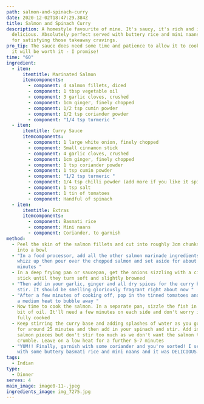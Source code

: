 ```yaml
---
path: salmon-and-spinach-curry
date: 2020-12-02T18:47:29.384Z
title: Salmon and Spinach Curry
description: A homestyle favourite of mine. It's saucy, it's rich and it's
  delicious. Absolutely perfect served with buttery rice and mini naans! Ideal
  for satisfying those takeaway cravings.
pro_tip: The sauce does need some time and patience to allow it to cook off but
  it will be worth it - I promise!
time: "60"
ingredient:
  - item:
      itemtitle: Marinated Salmon
      itemcomponents:
        - component: 4 salmon fillets, diced
        - component: 1 tbsp vegetable oil
        - component: 3 garlic cloves, crushed
        - component: 1cm ginger, finely chopped
        - component: 1/2 tsp cumin powder
        - component: 1/2 tsp coriander powder
        - component: "1/4 tsp turmeric "
  - item:
      itemtitle: Curry Sauce
      itemcomponents:
        - component: 1 large white onion, finely chopped
        - component: Small cinnamon stick
        - component: 4 garlic cloves, crushed
        - component: 1cm ginger, finely chopped
        - component: 1 tsp coriander powder
        - component: 1 tsp cumin powder
        - component: "1/2 tsp turmeric "
        - component: 1/4 tsp chilli powder (add more if you like it spicy!)
        - component: 1 tsp salt
        - component: 1 tin of tomatoes
        - component: Handful of spinach
  - item:
      itemtitle: Extras
      itemcomponents:
        - component: Basmati rice
        - component: Mini naans
        - component: Coriander, to garnish
method:
  - Peel the skin of the salmon fillets and cut into roughly 3cm chunks and pop
    into a bowl
  - "In a food processor, add all the other salmon marinade ingredients and
    whizz up then pour over the chopped salmon and set aside for about 15
    minutes "
  - In a deep frying pan or saucepan, get the onions sizzling with a cinnamon
    stick until they turn soft and slightly browned
  - "Then add in your garlic, ginger and all dry spices for the curry base and
    stir. It should be smelling gloriously fragrant right about now "
  - "After a few minutes of cooking off, pop in the tinned tomatoes and leave on
    a medium heat to bubble away "
  - Now time to cook the salmon. In a separate pan, sizzle the fish in a little
    bit of oil. It'll need a few minutes on each side and don't worry if its not
    fully cooked
  - Keep stirring the curry base and adding splashes of water as you go. Simmer
    for around 25 minutes and then add in your spinach and stir. Add in your
    salmon pieces but don't stir too much as we don't want the salmon to
    crumble. Leave on a low heat for a further 5-7 minutes
  - "YUM!! Finally, garnish with some coriander and you're sorted! I served mine
    with some buttery basmati rice and mini naans and it was DELICIOUS. "
tags:
  - Indian
type:
  - Dinner
serves: 4
main_image: image0-11-.jpeg
ingredients_image: img_7275.jpg
---
```

